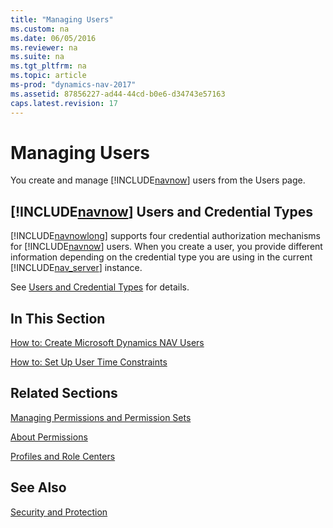 ```yaml
---
title: "Managing Users"
ms.custom: na
ms.date: 06/05/2016
ms.reviewer: na
ms.suite: na
ms.tgt_pltfrm: na
ms.topic: article
ms-prod: "dynamics-nav-2017"
ms.assetid: 87856227-ad44-44cd-b0e6-d34743e57163
caps.latest.revision: 17
---
```

# Managing Users
You create and manage [!INCLUDE[navnow](includes/navnow_md.md)] users from the Users page.  
  
## [!INCLUDE[navnow](includes/navnow_md.md)] Users and Credential Types  
 [!INCLUDE[navnowlong](includes/navnowlong_md.md)] supports four credential authorization mechanisms for [!INCLUDE[navnow](includes/navnow_md.md)] users. When you create a user, you provide different information depending on the credential type you are using in the current [!INCLUDE[nav_server](includes/nav_server_md.md)] instance.  
  
 See [Users and Credential Types](Users-and-Credential-Types.md) for details.  
  
## In This Section  
 [How to: Create Microsoft Dynamics NAV Users](../Topic/How%20to:%20Create%20Microsoft%20Dynamics%20NAV%20Users.md)  
  
 [How to: Set Up User Time Constraints](../Topic/How%20to:%20Set%20Up%20User%20Time%20Constraints.md)  
  
## Related Sections  
 [Managing Permissions and Permission Sets](Managing-Permissions-and-Permission-Sets.md)  
  
 [About Permissions](About-Permissions.md)  
  
 [Profiles and Role Centers](../Topic/Profiles%20and%20Role%20Centers.md)  
  
## See Also  
 [Security and Protection](Security-and-Protection.md)